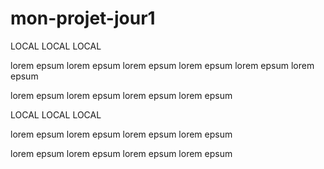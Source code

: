 # mon-projet-jour1

LOCAL LOCAL LOCAL

lorem epsum
lorem epsum
lorem epsum
lorem epsum
lorem epsum
lorem epsum

lorem epsum
lorem epsum
lorem epsum
lorem epsum

LOCAL LOCAL LOCAL

lorem epsum
lorem epsum
lorem epsum
lorem epsum

lorem epsum
lorem epsum
lorem epsum
lorem epsum

